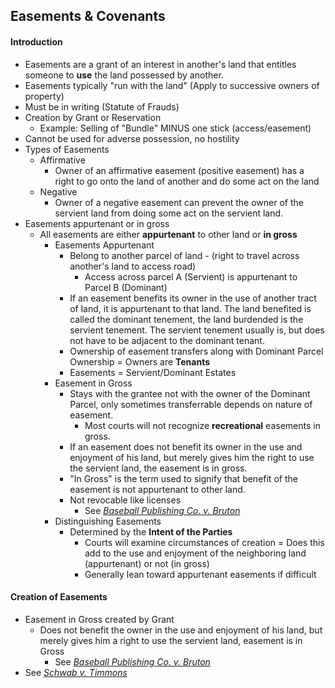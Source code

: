 ## Easements & Covenants

#### Introduction
- Easements are a grant of an interest in another's land that entitles someone to **use** the land possessed by another.
- Easements typically "run with the land" (Apply to successive owners of property)
- Must be in writing (Statute of Frauds)
- Creation by Grant or Reservation
  - Example: Selling of "Bundle" MINUS one stick (access/easement)
- Cannot be used for adverse possession, no hostility
- Types of Easements
  - Affirmative
    - Owner of an affirmative easement (positive easement) has a right to go onto the land of another and do some act on the land
  - Negative
    - Owner of a negative easement can prevent the owner of the servient land from doing some act on the servient land.
- Easements appurtenant or in gross
  - All easements are either **appurtenant** to other land or **in gross**
    - Easements Appurtenant
      - Belong to another parcel of land - (right to travel across another's land to access road)
        - Access across parcel A (Servient) is appurtenant to Parcel B (Dominant)
      - If an easement benefits its owner in the use of another tract of land, it is appurtenant to that land. The land benefited is called the dominant tenement, the land burdended is the servient tenement. The servient tenement usually is, but does not have to be adjacent to the dominant tenant.
      - Ownership of easement transfers along with Dominant Parcel Ownership = Owners are **Tenants**
      - Easements = Servient/Dominant Estates
    - Easement in Gross
      - Stays with the grantee not with the owner of the Dominant Parcel, only sometimes transferrable depends on nature of easement.
        - Most courts will not recognize **recreational** easements in gross.
      - If an easement does not benefit its owner in the use and enjoyment of his land, but merely gives him the right to use the servient land, the easement is in gross.
      - "In Gross" is the term used to signify that benefit of the easement is not appurtenant to other land.
      - Not revocable like licenses
        - See *[Baseball Publishing Co. v. Bruton](link)*
    - Distinguishing Easements
      - Determined by the **Intent of the Parties**
        - Courts will examine circumstances of creation = Does this add to the use and enjoyment of the neighboring land (appurtenant) or not (in gross)
        - Generally lean toward appurtenant easements if difficult


#### Creation of Easements
- Easement in Gross created by Grant
  - Does not benefit the owner in the use and enjoyment of his land, but merely gives him a right to use the servient land, easement is in Gross
    - See *[Baseball Publishing Co. v. Bruton](link)*
- See *[Schwab v. Timmons](link)*
